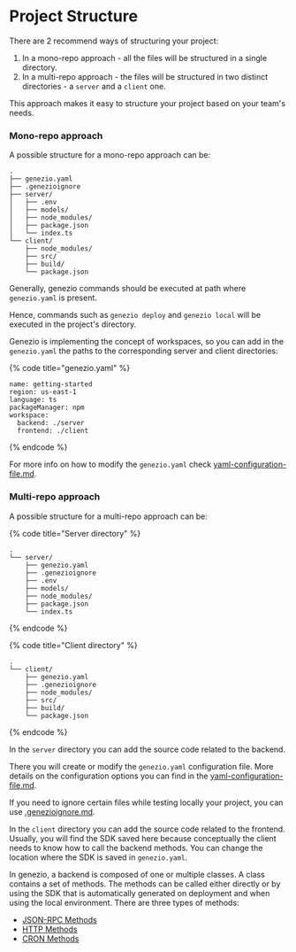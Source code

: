 # Project Structure

There are 2 recommend ways of structuring your project:

1. In a mono-repo approach - all the files will be structured in a single directory.
2. In a multi-repo approach - the files will be structured in two distinct directories - a `server` and a `client` one.

This approach makes it easy to structure your project based on your team's needs.

### Mono-repo approach

A possible structure for a mono-repo approach can be:

```
.
├── genezio.yaml
├── .genezioignore
├── server/
│   ├── .env
│   ├── models/
│   ├── node_modules/
│   ├── package.json
│   └── index.ts
└── client/
    ├── node_modules/
    ├── src/
    ├── build/
    └── package.json
```

Generally, genezio commands should be executed at path where `genezio.yaml` is present.

Hence, commands such as `genezio deploy` and `genezio local` will be executed in the project's directory.&#x20;

Genezio is implementing the concept of workspaces, so you can add in the `genezio.yaml` the paths to the corresponding server and client directories:

{% code title="genezio.yaml" %}
```
name: getting-started
region: us-east-1
language: ts
packageManager: npm
workspace:
  backend: ./server
  frontend: ./client
```
{% endcode %}

For more info on how to modify the `genezio.yaml` check [yaml-configuration-file.md](../yaml-configuration-file.md "mention").

### Multi-repo approach

A possible structure for a multi-repo approach can be:

{% code title="Server directory" %}
```
.
└── server/
    ├── genezio.yaml
    ├── .genezioignore
    ├── .env
    ├── models/
    ├── node_modules/
    ├── package.json
    └── index.ts
```
{% endcode %}

{% code title="Client directory" %}
```
.
└── client/
    ├── genezio.yaml
    ├── .genezioignore
    ├── node_modules/
    ├── src/
    ├── build/
    └── package.json
```
{% endcode %}

In the `server` directory you can add the source code related to the backend.&#x20;

There you will create or modify the `genezio.yaml` configuration file. More details on the configuration options you can find in the [yaml-configuration-file.md](../yaml-configuration-file.md "mention").&#x20;

If you need to ignore certain files while testing locally your project, you can use [.genezioignore.md](.genezioignore.md "mention").

In the `client` directory you can add the source code related to the frontend. Usually, you will find the SDK saved here because conceptually the client needs to know how to call the backend methods. You can change the location where the SDK is saved in `genezio.yaml`.

In genezio, a backend is composed of one or multiple classes. A class contains a set of methods. The methods can be called either directly or by using the SDK that is automatically generated on deployment and when using the local environment. There are three types of methods:

* [JSON-RPC Methods](../method-types/json-rpc-methods.md)
* [HTTP Methods](../method-types/http-methods-webhooks.md)
* [CRON Methods](../method-types/cron-methods.md)
